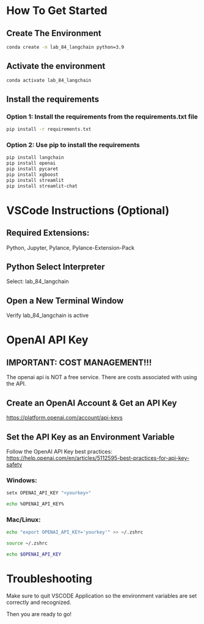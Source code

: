 # How To Get Started

## Create The Environment

``` bash
conda create -n lab_84_langchain python=3.9
```

## Activate the environment

``` bash
conda activate lab_84_langchain
```

## Install the requirements

### Option 1: Install the requirements from the requirements.txt file

``` bash
pip install -r requirements.txt
```

### Option 2: Use pip to install the requirements

``` bash
pip install langchain
pip install openai
pip install pycaret
pip install xgboost
pip install streamlit
pip install streamlit-chat
```


# VSCode Instructions (Optional)

## Required Extensions:

Python, Jupyter, Pylance, Pylance-Extension-Pack

## Python Select Interpreter

Select: lab_84_langchain

## Open a New Terminal Window

Verify lab_84_langchain is active


# OpenAI API Key

## IMPORTANT: COST MANAGEMENT!!!

The openai api is NOT a free service. There are costs associated with using the API.

## Create an OpenAI Account & Get an API Key

https://platform.openai.com/account/api-keys

## Set the API Key as an Environment Variable

Follow the OpenAI API Key best practices: https://help.openai.com/en/articles/5112595-best-practices-for-api-key-safety

### Windows: 

``` bash
setx OPENAI_API_KEY "<yourkey>"

echo %OPENAI_API_KEY%
```

### Mac/Linux: 

``` bash
echo "export OPENAI_API_KEY='yourkey'" >> ~/.zshrc

source ~/.zshrc

echo $OPENAI_API_KEY
```

# Troubleshooting

Make sure to quit VSCODE Application so the environment variables are set correctly and recognized.

Then you are ready to go!

